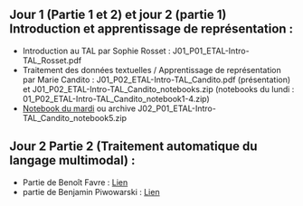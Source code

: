 ## Jour 1 (Partie 1 et 2) et jour 2 (partie 1) Introduction et apprentissage de représentation :

- Introduction au TAL par Sophie Rosset : J01_P01_ETAL-Intro-TAL_Rosset.pdf
- Traitement des données textuelles / Apprentissage de représentation par Marie Candito : J01_P02_ETAL-Intro-TAL_Candito.pdf (présentation) et J01_P02_ETAL-Intro-TAL_Candito_notebooks.zip (notebooks du lundi : 01_P02_ETAL-Intro-TAL_Candito_notebook1-4.zip)
- [Notebook du mardi](https://colab.research.google.com/drive/1p5l52OOJMXfiScHyCzid1ee88aDnNwlP?usp=sharing) ou archive J02_P01_ETAL-Intro-TAL_Candito_notebook5.zip

## Jour 2 Partie 2 (Traitement automatique du langage multimodal) :
- Partie de Benoît Favre : [Lien](https://pageperso.lis-lab.fr/benoit.favre/etal2025/)
- partie de Benjamin Piwowarski : [Lien](https://teaching.piwowarski.fr/talks/2025/2025-09-ETAL/main.html)
